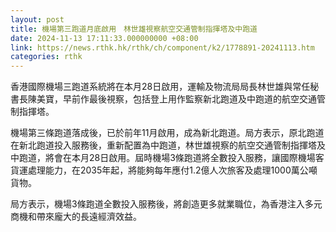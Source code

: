 ```yaml
---
layout: post
title: 機場第三跑道月底啟用　林世雄視察航空交通管制指揮塔及中跑道
date: 2024-11-13 17:11:33.000000000 +08:00
link: https://news.rthk.hk/rthk/ch/component/k2/1778891-20241113.htm
categories: rthk
---
```


香港國際機場三跑道系統將在本月28日啟用，運輸及物流局局長林世雄與常任秘書長陳美寶，早前作最後視察，包括登上用作監察新北跑道及中跑道的航空交通管制指揮塔。

機場第三條跑道落成後，已於前年11月啟用，成為新北跑道。局方表示，原北跑道在新北跑道投入服務後，重新配置為中跑道，林世雄視察的航空交通管制指揮塔及中跑道，將會在本月28日啟用。屆時機場3條跑道將全數投入服務，讓國際機場客貨運處理能力，在2035年起，將能夠每年應付1.2億人次旅客及處理1000萬公噸貨物。

局方表示，機場3條跑道全數投入服務後，將創造更多就業職位，為香港注入多元商機和帶來龐大的長遠經濟效益。
